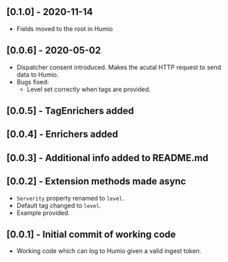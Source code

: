 ## [0.1.0] - 2020-11-14

* Fields moved to the root in Humio

## [0.0.6] - 2020-05-02

* Dispatcher consent introduced. Makes the acutal HTTP request to send data to Humio.
* Bugs fixed:
  * Level set correctly when tags are provided.

## [0.0.5] - TagEnrichers added

## [0.0.4] - Enrichers added

## [0.0.3] - Additional info added to README.md

## [0.0.2] - Extension methods made async

* `Serverity` property renamed to `level`.
* Default tag changed to `level`.
* Example provided.


## [0.0.1] - Initial commit of working code

* Working code which can log to Humio given a valid ingest token.
